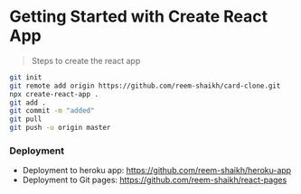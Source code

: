 # Getting Started with Create React App

> Steps to create the react app 
```bash 
git init 
git remote add origin https://github.com/reem-shaikh/card-clone.git
npx create-react-app .
git add . 
git commit -m "added"
git pull 
git push -u origin master 
```

### Deployment

- Deployment to heroku app: https://github.com/reem-shaikh/heroku-app
- Deployment to Git pages: https://github.com/reem-shaikh/react-pages


